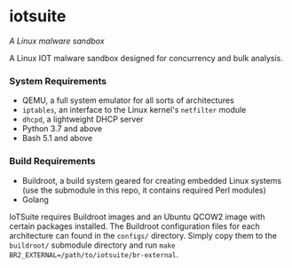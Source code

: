 # iotsuite

_A Linux malware sandbox_

A Linux IOT malware sandbox designed for concurrency and bulk analysis.

### System Requirements

- QEMU, a full system emulator for all sorts of architectures
- `iptables`, an interface to the Linux kernel's `netfilter` module
- `dhcpd`, a lightweight DHCP server
- Python 3.7 and above
- Bash 5.1 and above

### Build Requirements

- Buildroot, a build system geared for creating embedded Linux systems (use the submodule in this repo, it contains required Perl modules)
- Golang

IoTSuite requires Buildroot images and an Ubuntu QCOW2 image with certain packages installed. The Buildroot configuration files for each architecture can found in the `configs/` directory. Simply copy them to the `buildroot/` submodule directory and run `make BR2_EXTERNAL=/path/to/iotsuite/br-external`.
